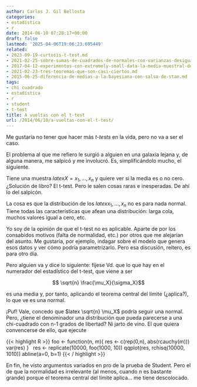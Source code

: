 ```yaml
---
author: Carlos J. Gil Bellosta
categories:
- estadística
- r
date: 2014-06-10 07:28:17+00:00
draft: false
lastmod: '2025-04-06T19:06:23.695449'
related:
- 2023-09-19-curtosis-t-test.md
- 2021-02-25-sobre-sumas-de-cuadrados-de-normales-con-varianzas-desiguales.md
- 2017-04-12-experimentos-con-extremely-small-data-la-media-muestral-de-pocas-betas.md
- 2021-02-23-tres-teoremas-que-son-casi-ciertos.md
- 2015-06-25-diferencia-de-medias-a-la-bayesiana-con-salsa-de-stan.md
tags:
- chi cuadrado
- estadística
- r
- student
- t-test
title: A vueltas con el t-test
url: /2014/06/10/a-vueltas-con-el-t-test/
---
```


Me gustaría no tener que hacer más _t-tests_ en la vida, pero no va a ser el caso.

El problema al que me refiero le surgió a alguien en una galaxia lejana y, de alguna manera, me salpicó y me involucró. Es, simplificándolo mucho, el siguiente.

Tiene una muestra $latex X = x_1, \dots, x_n$ y quiere ver si la media es o no cero. ¿Solución de libro? El t-test. Pero le salen cosas raras e inesperadas. De ahí lo del salpicón.

La cosa es que la distribución de los $latex x_1, \dots, x_n$ no es para nada normal. Tiene todas las características que afean una distribución: larga cola, muchos valores igual a cero, etc.

Yo soy de la opinión de que el t-test no es aplicable. Aparte de por los consabidos motivos (falta de normalidad, etc.) por otros que me alejarían del asunto. Me gustaría, por ejemplo, indagar sobre el modelo que genera esos datos y ver cómo podría parametrizarlo. Pero esa discusión, reitero, es para otro día.

Pero alguien va y dice lo siguiente: fíjese Vd. que lo que hay en el numerador del estadístico del t-test, que viene a ser

$$ \sqrt{n} \frac{\mu_X}{\sigma_X}$$

es una media y, por tanto, aplicando el teorema central del límite (¿aplica?), lo que ve es una normal.

¡Puf! Vale, concedo que $latex \sqrt{n} \mu_X$ podría seguir una normal. Pero, ¿tiene el denominador una distribución que pueda parecerse a una chi-cuadrado con n-1 grados de libertad? Ni jarto de vino. El que quiera convencerse de ello, que ejecute

{{< highlight R >}}
foo <- function(n, m){
  res <- c(rep(0,n), abs(rcauchy(m)))
  var(res)
}
 
res <- replicate(10000, foo(1000, 10))
qqplot(res, rchisq(10000, 1010))
abline(a=0, b=1)
{{< / highlight >}}

En fin, he visto argumentos variados en pro de la prueba de Student. Pero el de que la normalidad es irrelevante (al menos, cuando n es bastante grande) porque el teorema central del límite aplica... me tiene descolocado.